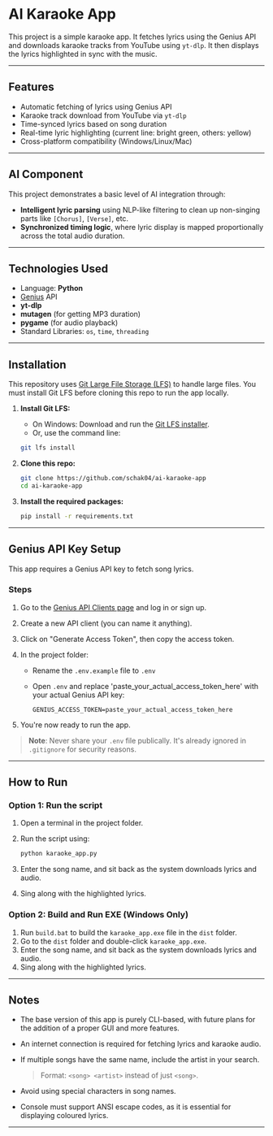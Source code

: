 # AI Karaoke App

This project is a simple karaoke app. It fetches lyrics using the Genius API and downloads karaoke tracks from YouTube using `yt-dlp`.
It then displays the lyrics highlighted in sync with the music.

---

## Features

- Automatic fetching of lyrics using Genius API
- Karaoke track download from YouTube via `yt-dlp`
- Time-synced lyrics based on song duration
- Real-time lyric highlighting (current line: bright green, others: yellow)
- Cross-platform compatibility (Windows/Linux/Mac)

---

## AI Component

This project demonstrates a basic level of AI integration through:

- **Intelligent lyric parsing** using NLP-like filtering to clean up non-singing parts like `[Chorus]`, `[Verse]`, etc.
- **Synchronized timing logic**, where lyric display is mapped proportionally across the total audio duration.

---

## Technologies Used

- Language: **Python**
- [Genius](https://genius.com/) API
- **yt-dlp**
- **mutagen** (for getting MP3 duration)
- **pygame** (for audio playback)
- Standard Libraries: `os`, `time`, `threading`

---

## Installation

This repository uses [Git Large File Storage (LFS)](https://git-lfs.github.com/) to handle large files.
You must install Git LFS before cloning this repo to run the app locally.

1. **Install Git LFS:**

   - On Windows: Download and run the [Git LFS installer](https://git-lfs.github.com/).
   - Or, use the command line:

    ```bash
    git lfs install
    ```

2. **Clone this repo:**

    ```bash
    git clone https://github.com/schak04/ai-karaoke-app
    cd ai-karaoke-app
    ```

3. **Install the required packages:**

    ```bash
    pip install -r requirements.txt
    ```

---

## Genius API Key Setup

This app requires a Genius API key to fetch song lyrics.

### Steps

1. Go to the [Genius API Clients page](https://genius.com/api-clients) and log in or sign up.
2. Create a new API client (you can name it anything).
3. Click on "Generate Access Token", then copy the access token.
4. In the project folder:
    - Rename the `.env.example` file to `.env`
    - Open `.env` and replace 'paste_your_actual_access_token_here' with your actual Genius API key:

      ```env
      GENIUS_ACCESS_TOKEN=paste_your_actual_access_token_here
      ```

5. You're now ready to run the app.

> **Note**: Never share your `.env` file publically. It's already ignored in `.gitignore` for security reasons.

---

## How to Run

### Option 1: Run the script

1. Open a terminal in the project folder.
2. Run the script using:

    ```bash
    python karaoke_app.py
    ```

3. Enter the song name, and sit back as the system downloads lyrics and audio.
4. Sing along with the highlighted lyrics.

### Option 2: Build and Run EXE (Windows Only)

1. Run `build.bat` to build the `karaoke_app.exe` file in the `dist` folder.
2. Go to the `dist` folder and double-click `karaoke_app.exe`.
3. Enter the song name, and sit back as the system downloads lyrics and audio.
4. Sing along with the highlighted lyrics.

---

## Notes

- The base version of this app is purely CLI-based, with future plans for the addition of a proper GUI and more features.
- An internet connection is required for fetching lyrics and karaoke audio.
- If multiple songs have the same name, include the artist in your search.

    > Format: `<song> <artist>` instead of just `<song>`.

- Avoid using special characters in song names.
- Console must support ANSI escape codes, as it is essential for displaying coloured lyrics.

---
